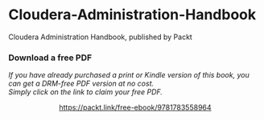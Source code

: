 


# Cloudera-Administration-Handbook
Cloudera Administration Handbook, published by Packt
### Download a free PDF

 <i>If you have already purchased a print or Kindle version of this book, you can get a DRM-free PDF version at no cost.<br>Simply click on the link to claim your free PDF.</i>
<p align="center"> <a href="https://packt.link/free-ebook/9781783558964">https://packt.link/free-ebook/9781783558964 </a> </p>